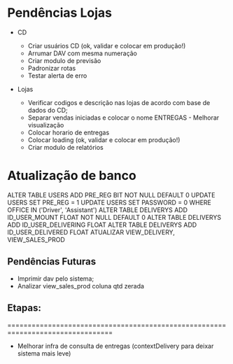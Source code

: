 ﻿# Pendências Lojas
- CD
  * Criar usuários CD (ok, validar e colocar em produção!)
  * Arrumar DAV com mesma numeração
  * Criar modulo de previsão
  * Padronizar rotas
  * Testar alerta de erro

- Lojas
  * Verificar codigos e descrição nas lojas de acordo com base de dados do CD;
  * Separar vendas iniciadas e colocar o nome ENTREGAS - Melhorar visualização
  * Colocar horario de entregas
  * Colocar loading (ok, validar e colocar em produção!)
  * Criar modulo de relatórios

# Atualização de banco
ALTER TABLE USERS ADD PRE_REG BIT NOT NULL DEFAULT 0
UPDATE USERS SET PRE_REG = 1
UPDATE USERS SET PASSWORD = 0 WHERE OFFICE IN ('Driver', 'Assistant')
ALTER TABLE DELIVERYS ADD ID_USER_MOUNT FLOAT NOT NULL DEFAULT 0
ALTER TABLE DELIVERYS ADD ID_USER_DELIVERING FLOAT
ALTER TABLE DELIVERYS ADD ID_USER_DELIVERED FLOAT
ATUALIZAR VIEW_DELIVERY, VIEW_SALES_PROD


## Pendências Futuras
* Imprimir dav pelo sistema;
* Analizar view_sales_prod coluna qtd zerada
## Etapas:
================================================================================

- Melhorar infra de consulta de entregas (contextDelivery para deixar sistema mais leve)
